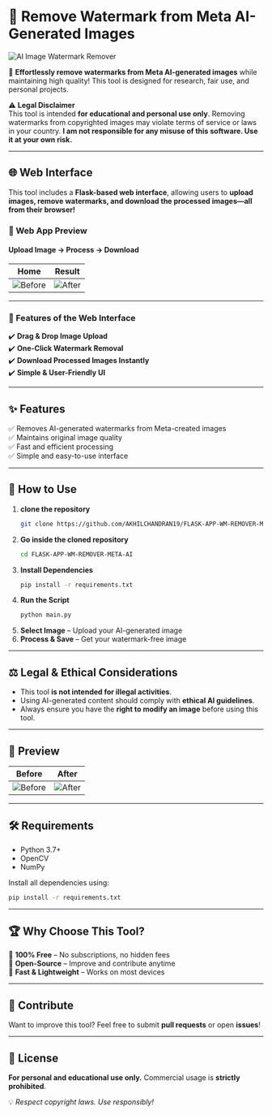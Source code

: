 
# 🚀 Remove Watermark from Meta AI-Generated Images  

![AI Image Watermark Remover](https://github.com/AKHILCHANDRAN19/FLASK-APP-WM-REMOVER-META-AI/blob/main/logo.png)  

🔹 **Effortlessly remove watermarks from Meta AI-generated images** while maintaining high quality! This tool is designed for research, fair use, and personal projects.  

⚠️ **Legal Disclaimer**  
This tool is intended **for educational and personal use only**. Removing watermarks from copyrighted images may violate terms of service or laws in your country. **I am not responsible for any misuse of this software. Use it at your own risk.**  

---

## 🌐 Web Interface  

This tool includes a **Flask-based web interface**, allowing users to **upload images, remove watermarks, and download the processed images—all from their browser!**  

### **📸 Web App Preview**  
#### **Upload Image → Process → Download**
Home | Result
:-------------------------:|:-------------------------:  
![Before](https://github.com/AKHILCHANDRAN19/FLASK-APP-WM-REMOVER-META-AI/blob/main/Ui1.jpg) | ![After](https://github.com/AKHILCHANDRAN19/FLASK-APP-WM-REMOVER-META-AI/blob/main/Ui2.jpg)  

---

### **🌟 Features of the Web Interface**  
✔️ **Drag & Drop Image Upload**  
✔️ **One-Click Watermark Removal**  
✔️ **Download Processed Images Instantly**  
✔️ **Simple & User-Friendly UI**  

---

## ✨ Features  
✅ Removes AI-generated watermarks from Meta-created images  
✅ Maintains original image quality  
✅ Fast and efficient processing  
✅ Simple and easy-to-use interface  

---

## 📌 How to Use  
1. **clone the repository**
   ```bash
   git clone https://github.com/AKHILCHANDRAN19/FLASK-APP-WM-REMOVER-META-AI
   ```
2. **Go inside the cloned repository**
   ```bash
   cd FLASK-APP-WM-REMOVER-META-AI
   ```
3. **Install Dependencies**  
   ```bash
   pip install -r requirements.txt
   ```  
4. **Run the Script**  
   ```bash
   python main.py
   ```  
5. **Select Image** – Upload your AI-generated image  
6. **Process & Save** – Get your watermark-free image  

---

## ⚖️ Legal & Ethical Considerations  
- This tool **is not intended for illegal activities**.  
- Using AI-generated content should comply with **ethical AI guidelines**.  
- Always ensure you have the **right to modify an image** before using this tool.  

---

## 🎨 Preview  
Before | After  
:-------------------------:|:-------------------------:  
![Before](https://github.com/AKHILCHANDRAN19/FLASK-APP-WM-REMOVER-META-AI/blob/main/before.jpg) | ![After](https://github.com/AKHILCHANDRAN19/FLASK-APP-WM-REMOVER-META-AI/blob/main/after.png)  

---

## 🛠️ Requirements  
- Python 3.7+  
- OpenCV  
- NumPy  

Install all dependencies using:  
```bash
pip install -r requirements.txt
```

---

## 🏆 Why Choose This Tool?  
🔹 **100% Free** – No subscriptions, no hidden fees  
🔹 **Open-Source** – Improve and contribute anytime  
🔹 **Fast & Lightweight** – Works on most devices  

---

## 🤝 Contribute  
Want to improve this tool? Feel free to submit **pull requests** or open **issues**!  

---

## 📜 License  
**For personal and educational use only.** Commercial usage is **strictly prohibited**.  

💡 *Respect copyright laws. Use responsibly!*  

